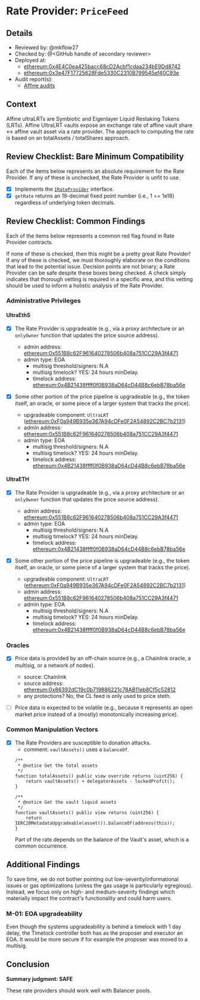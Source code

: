 # Rate Provider: `PriceFeed`

## Details
- Reviewed by: @mkflow27
- Checked by: @\<GitHub handle of secondary reviewer\>
- Deployed at:
    - [ethereum:0x4E4C0ea425bacc68cD2Acbf1cdaa234bE9Dd8742](https://etherscan.io/address/0x4E4C0ea425bacc68cD2Acbf1cdaa234bE9Dd8742)
    - [ethereum:0x3e47F17725628Fde5330C2310B799545ef40C93e](https://etherscan.io/address/0x3e47F17725628Fde5330C2310B799545ef40C93e)
- Audit report(s):
    - [Affine audits](https://docs.affinedefi.com/security/audit-reports)

## Context
Affine ultraLRTs are Symbiotic and Eigenlayer Liquid Restaking Tokens (LRTs). Affine UltraLRT vaults expose an exchange rate of affine vault share <-> affine vault asset via a rate provider. The approach to computing the rate is based on an totalAssets / totalShares approach.

## Review Checklist: Bare Minimum Compatibility
Each of the items below represents an absolute requirement for the Rate Provider. If any of these is unchecked, the Rate Provider is unfit to use.

- [x] Implements the [`IRateProvider`](https://github.com/balancer/balancer-v2-monorepo/blob/bc3b3fee6e13e01d2efe610ed8118fdb74dfc1f2/pkg/interfaces/contracts/pool-utils/IRateProvider.sol) interface.
- [x] `getRate` returns an 18-decimal fixed point number (i.e., 1 == 1e18) regardless of underlying token decimals.

## Review Checklist: Common Findings
Each of the items below represents a common red flag found in Rate Provider contracts.

If none of these is checked, then this might be a pretty great Rate Provider! If any of these is checked, we must thoroughly elaborate on the conditions that lead to the potential issue. Decision points are not binary; a Rate Provider can be safe despite these boxes being checked. A check simply indicates that thorough vetting is required in a specific area, and this vetting should be used to inform a holistic analysis of the Rate Provider.

### Administrative Privileges

#### UltraEthS
- [x] The Rate Provider is upgradeable (e.g., via a proxy architecture or an `onlyOwner` function that updates the price source address). 
    - admin address: [ethereum:0x551B8c62F961640278506b408a751CC29A3f4471](https://etherscan.io/address/0x551B8c62F961640278506b408a751CC29A3f4471)
    - admin type: EOA
        - multisig threshold/signers: N.A
        - multisig timelock? YES: 24 hours minDelay. 
        - timelock address: [ethereum:0x4B21438ffff0f0B938aD64cD44B8c6ebB78ba56e](https://etherscan.io/address/0x4B21438ffff0f0B938aD64cD44B8c6ebB78ba56e)
       
- [x] Some other portion of the price pipeline is upgradeable (e.g., the token itself, an oracle, or some piece of a larger system that tracks the price).
    - upgradeable component: `UltraLRT` ([ethereum:0xF0a949B935e367A94cDFe0F2A54892C2BC7b2131](https://etherscan.io/address/0xF0a949B935e367A94cDFe0F2A54892C2BC7b2131))
    - admin address: [ethereum:0x551B8c62F961640278506b408a751CC29A3f4471](https://etherscan.io/address/0x551B8c62F961640278506b408a751CC29A3f4471)
    - admin type: EOA
        - multisig threshold/signers: N.A
        - multisig timelock? YES: 24 hours minDelay. 
        - timelock address: [ethereum:0x4B21438ffff0f0B938aD64cD44B8c6ebB78ba56e](https://etherscan.io/address/0x4B21438ffff0f0B938aD64cD44B8c6ebB78ba56e)

#### UltraETH
- [x] The Rate Provider is upgradeable (e.g., via a proxy architecture or an `onlyOwner` function that updates the price source address). 
    - admin address: [ethereum:0x551B8c62F961640278506b408a751CC29A3f4471](https://etherscan.io/address/0x551B8c62F961640278506b408a751CC29A3f4471)
    - admin type: EOA
        - multisig threshold/signers: N.A
        - multisig timelock? YES: 24 hours minDelay. 
        - timelock address: [ethereum:0x4B21438ffff0f0B938aD64cD44B8c6ebB78ba56e](https://etherscan.io/address/0x4B21438ffff0f0B938aD64cD44B8c6ebB78ba56e)
       
- [x] Some other portion of the price pipeline is upgradeable (e.g., the token itself, an oracle, or some piece of a larger system that tracks the price).
    - upgradeable component: `UltraLRT` ([ethereum:0xF0a949B935e367A94cDFe0F2A54892C2BC7b2131](https://etherscan.io/address/0xF0a949B935e367A94cDFe0F2A54892C2BC7b2131))
    - admin address: [ethereum:0x551B8c62F961640278506b408a751CC29A3f4471](https://etherscan.io/address/0x551B8c62F961640278506b408a751CC29A3f4471)
    - admin type: EOA
        - multisig threshold/signers: N.A
        - multisig timelock? YES: 24 hours minDelay. 
        - timelock address: [ethereum:0x4B21438ffff0f0B938aD64cD44B8c6ebB78ba56e](https://etherscan.io/address/0x4B21438ffff0f0B938aD64cD44B8c6ebB78ba56e)


### Oracles
- [x] Price data is provided by an off-chain source (e.g., a Chainlink oracle, a multisig, or a network of nodes).
    - source: Chainlink 
    - source address: [ethereum:0x86392dC19c0b719886221c78AB11eb8Cf5c52812](https://etherscan.io/address/0x86392dC19c0b719886221c78AB11eb8Cf5c52812)
    - any protections? No, the CL feed is only used to price steth.

- [ ] Price data is expected to be volatile (e.g., because it represents an open market price instead of a (mostly) monotonically increasing price).

### Common Manipulation Vectors
- [x] The Rate Providers are susceptible to donation attacks.
    - comment: `vaultAssets()` uses a `balanceOf`.
    ```solidity
    /**
     * @notice Get the total assets
     */
    function totalAssets() public view override returns (uint256) {
        return vaultAssets() + delegatorAssets - lockedProfit();
    }

    /**
     * @notice Get the vault liquid assets
     */
    function vaultAssets() public view returns (uint256) {
        return IERC20MetadataUpgradeable(asset()).balanceOf(address(this));
    }
    ```
    Part of the rate depends on the balance of the Vault's asset, which is a common occurrence.

## Additional Findings
To save time, we do not bother pointing out low-severity/informational issues or gas optimizations (unless the gas usage is particularly egregious). Instead, we focus only on high- and medium-severity findings which materially impact the contract's functionality and could harm users.

### M-01: EOA upgradeability
Even though the systems upgradeability is behind a timelock with 1 day delay, the Timelock controller both has as the proposer and executor an EOA. It would be more secure if for example the proposer was moved to a multisig.


## Conclusion
**Summary judgment: SAFE**

These rate providers should work well with Balancer pools.  

